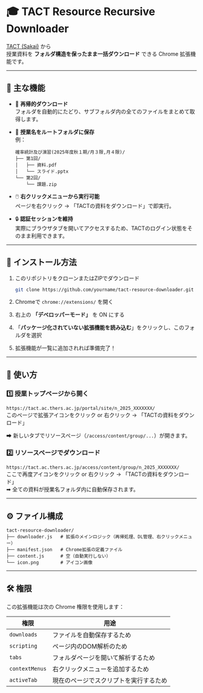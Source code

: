 # 🎓 TACT Resource Recursive Downloader

[TACT (Sakai)](https://tact.ac.thers.ac.jp/) から  
授業資料を **フォルダ構造を保ったまま一括ダウンロード** できる Chrome 拡張機能です。

---

## 🚀 主な機能

- 🔄 **再帰的ダウンロード**  
  フォルダを自動的にたどり、サブフォルダ内の全てのファイルをまとめて取得します。

- 🏫 **授業名をルートフォルダに保存**  
  例：  
  ```
  確率統計及び演習(2025年度秋１期/月３限,月４限)/
  ├── 第1回/
  │   ├── 資料.pdf
  │   └── スライド.pptx
  └── 第2回/
      └── 課題.zip
  ```

- 🖱️ **右クリックメニューから実行可能**  
  ページを右クリック → 「TACTの資料をダウンロード」で即実行。

- 🔒 **認証セッションを維持**  
  実際にブラウザタブを開いてアクセスするため、TACTのログイン状態をそのまま利用できます。

---

## 🧩 インストール方法

1. このリポジトリをクローンまたはZIPでダウンロード  
   ```bash
   git clone https://github.com/yourname/tact-resource-downloader.git
   ```

2. Chromeで `chrome://extensions/` を開く  
3. 右上の **「デベロッパーモード」** を ON にする  
4. 「**パッケージ化されていない拡張機能を読み込む**」をクリックし、このフォルダを選択  
5. 拡張機能が一覧に追加されれば準備完了！

---

## 🧭 使い方

### 1️⃣ 授業トップページから開く
`https://tact.ac.thers.ac.jp/portal/site/n_2025_XXXXXXX/`  
このページで拡張アイコンをクリック or 右クリック → 「TACTの資料をダウンロード」

➡ 新しいタブでリソースページ（`/access/content/group/...`）が開きます。

### 2️⃣ リソースページでダウンロード
`https://tact.ac.thers.ac.jp/access/content/group/n_2025_XXXXXXX/`  
ここで再度アイコンをクリック or 右クリック → 「TACTの資料をダウンロード」  
➡ 全ての資料が授業名フォルダ内に自動保存されます。

---

## ⚙️ ファイル構成

```
tact-resource-downloader/
├── downloader.js   # 拡張のメインロジック（再帰処理、DL管理、右クリックメニュー）
├── manifest.json   # Chrome拡張の定義ファイル
├── content.js      # 空（自動実行しない）
└── icon.png        # アイコン画像
```

---

## 🛠️ 権限

この拡張機能は次の Chrome 権限を使用します：

| 権限 | 用途 |
|------|------|
| `downloads` | ファイルを自動保存するため |
| `scripting` | ページ内のDOM解析のため |
| `tabs` | フォルダページを開いて解析するため |
| `contextMenus` | 右クリックメニューを追加するため |
| `activeTab` | 現在のページでスクリプトを実行するため |
